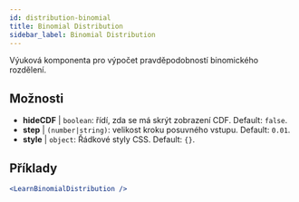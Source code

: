 ```yaml
---
id: distribution-binomial
title: Binomial Distribution
sidebar_label: Binomial Distribution
---
```


Výuková komponenta pro výpočet pravděpodobností binomického rozdělení.

## Možnosti

* __hideCDF__ | `boolean`: řídí, zda se má skrýt zobrazení CDF. Default: `false`.
* __step__ | `(number|string)`: velikost kroku posuvného vstupu. Default: `0.01`.
* __style__ | `object`: Řádkové styly CSS. Default: `{}`.


## Příklady

```jsx live
<LearnBinomialDistribution />
```

